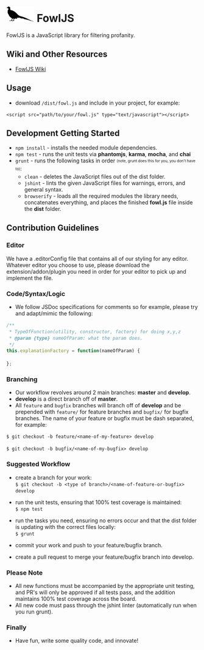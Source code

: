 # ![FowlJS](https://raw.githubusercontent.com/chennighan/FowlJS/master/FowlJS.png) FowlJS #
FowlJS is a JavaScript library for filtering profanity.
  
  
## Wiki and Other Resources ##
* [FowlJS Wiki](https://github.com/chennighan/FowlJS/wiki)

## Usage ##
* download `/dist/fowl.js` and include in your project, for example:  
```
<script src="path/to/your/fowl.js" type="text/javascript"></script> 
```

## Development Getting Started ##
* `npm install` - installs the needed module dependencies.
* `npm test` - runs the unit tests via **phantomjs**, **karma**, **mocha**, and **chai**
* `grunt` - runs the following tasks in order <sub><sup>(note, grunt does this for you, you don't have to)</sup></sub>:
    * `clean` - deletes the JavaScript files out of the dist folder.
    * `jshint` - lints the given JavaScript files for warnings, errors, and general syntax.
    * `browserify` - loads all the required modules the library needs, concatenates everything, and places the finished **fowl.js** file inside the **dist** folder.
  
    
## Contribution Guidelines ##
### Editor ###
We have a .editorConfig file that contains all of our styling for any editor. Whatever editor you choose to use, please download the extension/addon/plugin you need in order for your editor to pick up and implement the file.

### Code/Syntax/Logic ###
* We follow JSDoc specifications for comments so for example, please try and adapt/mimic the following:
```javascript
/**
 * TypeOfFunction(utility, constructor, factory) for doing x,y,z
 * @param {type} nameOfParam: what the param does.
 */
this.explanationFactory = function(nameOfParam) {

};
```
### Branching ###
* Our workflow revolves around 2 main branches: **master** and **develop**.
* **develop** is a direct branch off of **master**.
* All `feature` and `bugfix` branches will branch off of **develop** and be prepended with `feature/` for feature branches and `bugfix/` for bugfix branches. The name of your feature or bugfix must be dash separated, for example:  
```
$ git checkout -b feature/<name-of-my-feature> develop

$ git checkout -b bugfix/<name-of-my-bugfix> develop
```

### Suggested Workflow ###
* create a branch for your work:  
 `$ git checkout -b <type of branch>/<name-of-feature-or-bugfix> develop`
 
* run the unit tests, ensuring that 100% test coverage is maintained:  
`$ npm test`  

* run the tasks you need, ensuring no errors occur and that the dist folder is updating with the correct files locally:  
 `$ grunt`

* commit your work and push to your feature/bugfix branch.
* create a pull request to merge your feature/bugfix branch into develop.

### Please Note ###
* All new functions must be accompanied by the appropriate unit testing, and PR's will only be approved if all tests pass, and the addition maintains 100% test coverage across the board.
* All new code must pass through the jshint linter (automatically run when you run grunt).

### Finally ###
* Have fun, write some quality code, and innovate!